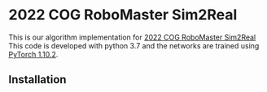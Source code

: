 # 2022 COG RoboMaster Sim2Real
This is our algorithm implementation for [2022 COG RoboMaster Sim2Real](https://eval.ai/web/challenges/challenge-page/1513/overview)
This code is developed with python 3.7 and the networks are trained using [PyTorch 1.10.2](https://github.com/pytorch/pytorch).

## Installation

